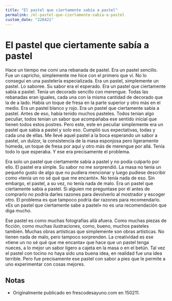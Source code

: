 ```yaml
---
title: "El pastel que ciertamente sabía a pastel"
permalink: /el-pastel-que-ciertamente-sabia-a-pastel
custom_date: "220421"
---
```


# El pastel que ciertamente sabía a pastel

Hace un tiempo me comí una rebanada de pastel. Era un pastel sencillo. Fue un capricho, simplemente me hice con el primero que vi. No lo conseguí en una pastelería especializada. Era un pastel, simplemente un pastel. Lo saboree. Su sabor era el esperado. Era un pastel que ciertamente sabía a pastel. Tenía un decorado sencillo con merengue. Todas las rebanadas eran iguales, cada una con la misma cantidad de decorado que la de a lado. Había un toque de fresa en la parte superior y otro más en el medio. Era un pastel blanco y rojo. Era un pastel que ciertamente sabía a pastel. Antes de eso, había tenido muchos pasteles. Todos tenían algo peculiar, todos tenían un sabor que acompañaba ese sentido inicial que tienen todos estos postres. Pero este, este en peculiar simplemente era un pastel que sabía a pastel y solo eso. Cumplió sus expectativas, todas y cada una de ellas. Me llevé aquel pastel a la boca esperando un sabor a pastel, un dulzor, la consistencia de la masa esponjosa pero ligeramente húmeda, un toque de fresa por aquí y otro más de merengue por allá. Tenía todo lo que esperaba. Y ese era precisamente el problema.

Era solo un pastel que ciertamente sabía a pastel y no podía culparlo por ello. El pastel era simple. Su sabor no me sorprendió. La masa no tenía un pequeño gusto de algo que no pudiera mencionar y luego pudiese describir como «tenía un no sé qué que me encantó». No tenía nada de eso. Sin embargo, el pastel, a su vez, no tenía nada de malo. Era un pastel que ciertamente sabía a pastel. Si alguien me preguntase por él antes de comprarlo no podría darles razones para devolverlo al mostrador y escoger otro. El problema es que tampoco podría dar razones para recomendarlo. «Es un pastel que ciertamente sabe a pastel» no es una recomendación que diga mucho.

Ese pastel es como muchas fotografías allá afuera. Como muchas piezas de ficción, como muchas ilustraciones, como, bueno, muchos pasteles también. Muchas obras artísticas que simplemente son obras artísticas. No tienen nada de malo, pero tampoco sorprenden. La creatividad es ese «tiene un no sé qué que me encanta» que hace que un pastel tenga nueces, a lo mejor un sabor ligero a cajeta en la masa o en el betún. Tal vez el pastel con tocino no haya sido una buena idea, en realidad fue una idea terrible. Pero fue precisamente ese pastel con sabor a pies que le permite a uno experimentar con cosas mejores.

## Notas

- Originalmente publicado en frescodesayuno.com en 150211.
